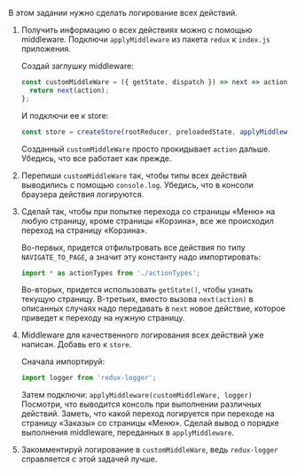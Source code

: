 В этом задании нужно сделать логирование всех действий.

1. Получить информацию о всех действиях можно с помощью middleware.
Подключи `applyMiddleware` из пакета `redux` к `index.js` приложения.
   
    Создай заглушку middleware:
    ```js
    const customMiddleWare = ({ getState, dispatch }) => next => action => {
      return next(action);
    };
    ```
    И подключи ее к store:
    ```js
    const store = createStore(rootReducer, preloadedState, applyMiddleware(customMiddleWare));
    ```
    Созданный `customMiddleWare` просто прокидывает `action` дальше. Убедись, что все работает как прежде.

2. Перепиши `customMiddleWare` так, чтобы типы всех действий выводились с помощью `console.log`.
Убедись, что в консоли браузера действия логируются.

3. Сделай так, чтобы при попытке перехода со страницы «Меню» на любую страницу, кроме страницы «Корзина»,
все же происходил переход на страницу «Корзина».
    
    Во-первых, придется отфильтровать все действия по типу `NAVIGATE_TO_PAGE`, а значит эту константу надо импортировать:
    ```js
    import * as actionTypes from './actionTypes';
    ```
    Во-вторых, придется использовать `getState()`, чтобы узнать текущую страницу.
    В-третьих, вместо вызова `next(action)` в описанных случаях надо передавать в `next` новое действие,
    которое приведет к переходу на нужную страницу.

4. Middleware для качественного логирования всех действий уже написан. Добавь его к `store`.
    
    Сначала импортируй:
    ```js
    import logger from 'redux-logger';
    ```
    Затем подключи: `applyMiddleware(customMiddleWare, logger)`
    Посмотри, что выводится консоль при выполнении различных действий.
    Заметь, что какой переход логируется при переходе на страницу «Заказы» со страницы «Меню».
    Сделай вывод о порядке выполнения middleware, переданных в `applyMiddleware`.

5. Закомментируй логирование в `customMiddleWare`, ведь `redux-logger` справляется с этой задачей лучше.

